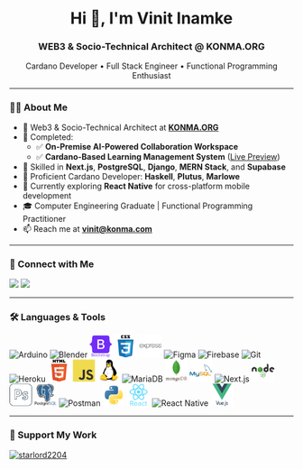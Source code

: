 <h1 align="center">Hi 👋, I'm Vinit Inamke</h1>
<h3 align="center">WEB3 & Socio-Technical Architect @ KONMA.ORG</h3>
<p align="center">Cardano Developer • Full Stack Engineer • Functional Programming Enthusiast</p>

---

### 👨‍💻 About Me

- 🧱 Web3 & Socio-Technical Architect at **[KONMA.ORG](https://konma.io/)**  
- 💼 Completed:
  - ✅ **On-Premise AI-Powered Collaboration Workspace**
  - ✅ **Cardano-Based Learning Management System** ([Live Preview](https://web3lmsfrontendcardano.vercel.app/))  
- 🧠 Skilled in **Next.js**, **PostgreSQL**, **Django**, **MERN Stack**, and **Supabase**  
- 🔗 Proficient Cardano Developer: **Haskell**, **Plutus**, **Marlowe**  
- 🚀 Currently exploring **React Native** for cross-platform mobile development  
- 🎓 Computer Engineering Graduate | Functional Programming Practitioner  
- 📫 Reach me at **vinit@konma.com**

---

### 🔗 Connect with Me

<p align="left">
  <a href="mailto:vinit@konma.com"><img src="https://img.shields.io/badge/Email-vinit@konma.com-red?style=flat-square&logo=gmail"></a>
  <a href="https://ko-fi.com/starlord2204" target="_blank"><img src="https://img.shields.io/badge/Support%20Me-Ko--fi-ff5f5f?style=flat-square&logo=ko-fi"></a>
</p>

---

### 🛠️ Languages & Tools

<p align="left">
  <img src="https://cdn.worldvectorlogo.com/logos/arduino-1.svg" alt="Arduino" width="40" height="40"/>
  <img src="https://download.blender.org/branding/community/blender_community_badge_white.svg" alt="Blender" width="40" height="40"/>
  <img src="https://raw.githubusercontent.com/devicons/devicon/master/icons/bootstrap/bootstrap-plain-wordmark.svg" alt="Bootstrap" width="40" height="40"/>
  <img src="https://raw.githubusercontent.com/devicons/devicon/master/icons/css3/css3-original-wordmark.svg" alt="CSS3" width="40" height="40"/>
  <img src="https://raw.githubusercontent.com/devicons/devicon/master/icons/express/express-original-wordmark.svg" alt="Express" width="40" height="40"/>
  <img src="https://www.vectorlogo.zone/logos/figma/figma-icon.svg" alt="Figma" width="40" height="40"/>
  <img src="https://www.vectorlogo.zone/logos/firebase/firebase-icon.svg" alt="Firebase" width="40" height="40"/>
  <img src="https://www.vectorlogo.zone/logos/git-scm/git-scm-icon.svg" alt="Git" width="40" height="40"/>
  <img src="https://www.vectorlogo.zone/logos/heroku/heroku-icon.svg" alt="Heroku" width="40" height="40"/>
  <img src="https://raw.githubusercontent.com/devicons/devicon/master/icons/html5/html5-original-wordmark.svg" alt="HTML5" width="40" height="40"/>
  <img src="https://raw.githubusercontent.com/devicons/devicon/master/icons/javascript/javascript-original.svg" alt="JavaScript" width="40" height="40"/>
  <img src="https://raw.githubusercontent.com/devicons/devicon/master/icons/linux/linux-original.svg" alt="Linux" width="40" height="40"/>
  <img src="https://www.vectorlogo.zone/logos/mariadb/mariadb-icon.svg" alt="MariaDB" width="40" height="40"/>
  <img src="https://raw.githubusercontent.com/devicons/devicon/master/icons/mongodb/mongodb-original-wordmark.svg" alt="MongoDB" width="40" height="40"/>
  <img src="https://raw.githubusercontent.com/devicons/devicon/master/icons/mysql/mysql-original-wordmark.svg" alt="MySQL" width="40" height="40"/>
  <img src="https://cdn.worldvectorlogo.com/logos/nextjs-2.svg" alt="Next.js" width="40" height="40"/>
  <img src="https://raw.githubusercontent.com/devicons/devicon/master/icons/nodejs/nodejs-original-wordmark.svg" alt="Node.js" width="40" height="40"/>
  <img src="https://raw.githubusercontent.com/devicons/devicon/master/icons/photoshop/photoshop-line.svg" alt="Photoshop" width="40" height="40"/>
  <img src="https://raw.githubusercontent.com/devicons/devicon/master/icons/postgresql/postgresql-original-wordmark.svg" alt="PostgreSQL" width="40" height="40"/>
  <img src="https://www.vectorlogo.zone/logos/getpostman/getpostman-icon.svg" alt="Postman" width="40" height="40"/>
  <img src="https://raw.githubusercontent.com/devicons/devicon/master/icons/python/python-original.svg" alt="Python" width="40" height="40"/>
  <img src="https://raw.githubusercontent.com/devicons/devicon/master/icons/react/react-original-wordmark.svg" alt="React" width="40" height="40"/>
  <img src="https://reactnative.dev/img/header_logo.svg" alt="React Native" width="40" height="40"/>
  <img src="https://raw.githubusercontent.com/devicons/devicon/master/icons/vuejs/vuejs-original-wordmark.svg" alt="Vue.js" width="40" height="40"/>
</p>

---

### 📢 Support My Work

<p>
  <a href="https://ko-fi.com/starlord2204" target="_blank">
    <img src="https://cdn.ko-fi.com/cdn/kofi3.png?v=3" height="50" width="210" alt="starlord2204" />
  </a>
</p>
